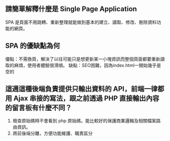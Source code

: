 ## 請簡單解釋什麼是 Single Page Application
SPA 是頁面不用跳轉、重新整理就能做到基本的建立、讀取、修改、刪除資料功能的網頁。

## SPA 的優缺點為何
優點：不需換頁，解決了以往可能只是想更新某一小塊資訊而整個頁面都要重新讀取的麻煩，使用者體驗很滑順。
缺點：SEO困難，因為index.html一開始幾乎是空的
## 這週這種後端負責提供只輸出資料的 API，前端一律都用 Ajax 串接的寫法，跟之前透過 PHP 直接輸出內容的留言板有什麼不同？
1. 檢查原始碼時不會看到 php 原始碼，能比較好的保護商業邏輯及相關檔案路由資訊。
2. 將前後端分離，方便功能維護、職責區分
